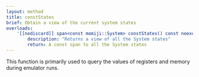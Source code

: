 ```yaml
---
layout: method
title: constStates
brief: Obtain a view of the current system states
overloads:
    '[[nodiscard]] span<const momiji::System> constStates() const noexcept':
        description: "Returns a view of all the System states"
        return: A const span to all the System states
---
```


This function is primarily used to query the values of registers and memory
during emulator runs.
